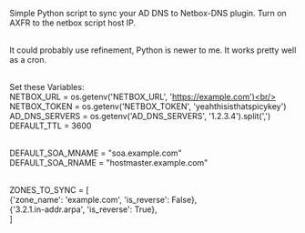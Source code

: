 Simple Python script to sync your AD DNS to Netbox-DNS plugin. Turn on AXFR to the netbox script host IP.<br/><br/>

It could probably use refinement, Python is newer to me. It works pretty well as a cron. <br/><br/>

Set these Variables:<br/>
NETBOX_URL = os.getenv('NETBOX_URL', 'https://example.com')<br/>
NETBOX_TOKEN = os.getenv('NETBOX_TOKEN', 'yeahthisisthatspicykey')<br/>
AD_DNS_SERVERS = os.getenv('AD_DNS_SERVERS', '1.2.3.4').split(',')<br/>
DEFAULT_TTL = 3600<br/><br/>

DEFAULT_SOA_MNAME = "soa.example.com"<br/>
DEFAULT_SOA_RNAME = "hostmaster.example.com"<br/><br/>

ZONES_TO_SYNC = [<br/>
    {'zone_name': 'example.com', 'is_reverse': False},<br/>
    {'3.2.1.in-addr.arpa', 'is_reverse': True},<br/>
    ]<br/><br/>
